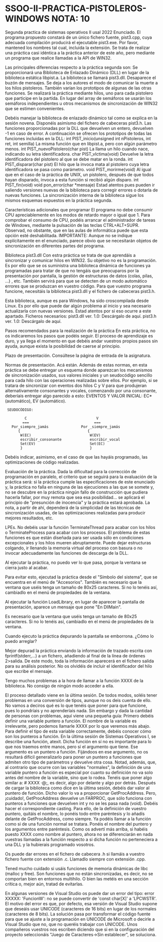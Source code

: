 # SSOO-II-PRACTICA-PISTOLEROS-WINDOWS NOTA: 10
Segunda practica de sistemas operativos II usal 2022
Enunciado.
El programa propuesto constará de un único fichero fuente, pist3.cpp, cuya adecuada compilación producirá el ejecutable pist3.exe. Por favor, mantened los nombres tal cual, incluida la extensión. Se trata de realizar una práctica casi idéntica a la práctica anterior de este año, pero mediante un programa que realice llamadas a la API de WIN32.

Las principales diferencias respecto a la práctica segunda son:
Se proporcionará una Biblioteca de Enlazado Dinámico (DLL) en lugar de la biblioteca estática libpist.a. La biblioteca se llamará pist3.dll.
Desaparece el buzón de mensajes. Se deja a los autores el modo de comunicar la muerte a los hilos pistoleros. También varían los prototipos de algunas de las otras funciones.
Se realizará la práctica mediante hilos, uno para cada pistolero que participe en la partida.
En lugar del array de semáforos se usarán los semáforos independientes u otros mecanismos de sincronización de WIN32 que se estimen convenientes.

Debéis manejar la biblioteca de enlazado dinámico tal como se explica en la sesión novena. Disponéis asimismo del fichero de cabeceras pist3.h. Las funciones proporcionadas por la DLL que devuelven un entero, devuelven -1 en caso de error. A continuación se ofrecen los prototipos de todas las funciones incluidas en la DLL:
int PIST_inicio(unsigned int nPistoleros, int ret, int semilla)
La misma función que en libpist.a, pero con algún parámetro menos.
int PIST_nuevoPistolero(char pist)
La llama un hilo cuando nace, indicando su letra identificadora.
char PIST_vIctima(void)
Devuelve la letra identificadora del pistolero al que se debe matar en la ronda.
int PIST_disparar(char pist)
El hilo que la invoca mata al pistolero cuya letra identificadora se pasa como parámetro.
void PIST_morirme(void)
Al igual que en el caso de la práctica de UNIX, un pistolero, después de que todos hayan disparado, invoca a esta función si recibió algún disparo.
int PIST_fin(void)
void pon_error(char *mensaje)
Estad atentos pues pueden ir saliendo versiones nuevas de la biblioteca para corregir errores o dotarla de nuevas funciones. La sincronización interna de la biblioteca sigue los mismos esquemas expuestos en la práctica segunda.

Características adicionales que programar
El programa no debe consumir CPU apreciablemente en los modos de retardo mayor o igual que 1. Para comprobar el consumo de CPU, podéis arrancar el administrador de tareas de Windows, mediante la pulsación de las teclas CTRL+ALT+SUPR. Observad, no obstante, que en las aulas de informática puede que esta opción esté deshabilitada.
IMPORTANTE: Aunque no se indique explícitamente en el enunciado, parece obvio que se necesitarán objetos de sincronización en diferentes partes del programa.


Biblioteca pist3.dll
Con estra práctica se trata de que aprendáis a sincronizar y comunicar hilos en WIN32. Su objetivo no es la programación. Es por ello que se os suministra una biblioteca dinámica de funciones ya programadas para tratar de que no tengáis que preocuparos por la presentación por pantalla, la gestión de estructuras de datos (colas, pilas, ...) , etc. También servirá para que se detecten de un modo automático errores que se produzcan en vuestro código. Para que vuestro programa funcione, necesitáis la biblioteca pist3.dll y el fichero de cabeceras pist3.h.

Esta biblioteca, aunque es para Windows, ha sido croscompilada desde Linux. Es por ello que puede dar algún problema al inicio y sea necesario actualizarla con nuevas versiones. Estad atentos por si eso ocurre a este apartado.
Ficheros necesarios:
pist3.dll ver. 1.0: Descárgalo de aquí.
pist3.h ver. 1.0: Descárgalo de aquí.


Pasos recomendados para la realización de la práctica
En esta práctica, no os indicaremos los pasos que podéis seguir. El proceso de aprendizaje es duro, y ya llega el momento en que debéis andar vuestros propios pasos sin ayuda, aunque exista la posibilidad de caerse al principio.

Plazo de presentación.
Consúltese la página de entrada de la asignatura.

Normas de presentación.
Acá están. Además de estas normas, en esta práctica se debe entregar un esquema donde aparezcan los mecanismos de sincronización usados, sus valores iniciales y un seudocódigo sencillo para cada hilo con las operaciones realizadas sobre ellos. Por ejemplo, si se tratara de sincronizar con eventos dos hilos C y V para que produjeran alternativamente consonantes y vocales, comenzando por una consonante, deberíais entregar algo parecido a esto:
     EVENTOS Y VALOR INICIAL: EC* (automático), EV (automático).

     SEUDOCÓDIGO:

             C                                V
            ===                              ===
       Por_siempre_jamás               Por _siempre_jamás
          {                               {
           W(EC)                           W(EV)
           escribir_consonante             escribir_vocal
           Set(EV)                         Set(EC)
           }                               }
Debéis indicar, asimismo, en el caso de que las hayáis programado, las optimizaciones de código realizadas.

Evaluación de la práctica.
Dada la dificultad para la corrección de programación en paralelo, el criterio que se seguirá para la evaluación de la práctica será: si
la práctica cumple las especificaciones de este enunciado y,
la práctica no falla en ninguna de las ejecuciones a las que se somete y,
no se descubre en la práctica ningún fallo de construcción que pudiera hacerla fallar, por muy remota que sea esa posibilidad...
se aplicará el principio de "presunción de inocencia" y la práctica estará aprobada. La nota, a partir de ahí, dependerá de la simplicidad de las técnicas de sincronización usadas, de las optimizaciones realizadas para producir mejores resultados, etc.

LPEs.
No debéis usar la función TerminateThread para acabar con los hilos o TerminateProcess para acabar con los procesos. El problema de estas funciones es que están diseñada para ser usada sólo en condiciones excepcionales y los hilos mueren abruptamente. Puede dejar estructuras colgando, ir llenando la memoria virtual del proceso con basura o no invocar adecuadamente las funciones de descarga de la DLL.

Al ejecutar la práctica, no puedo ver lo que pasa, porque la ventana se cierra justo al acabar.

Para evitar esto, ejecutad la práctica desde el "Símbolo del sistema", que se encuentra en el menú de "Accesorios". También es necesario que la ventana que uséis tenga un tamaño de 80x25 caracteres. Si no lo tenéis así, cambiadlo en el menú de propiedades de la ventana.

Al ejecutar la función LoadLibrary, en lugar de aparecer la pantalla de presentación, aparece un mensaje que pone "En DllMain".

Es necesario que la ventana que uséis tenga un tamaño de 80x25 caracteres. Si no lo tenéis así, cambiadlo en el menú de propiedades de la ventana.

Cuando ejecuto la práctica depurando la pantalla se emborrona. ¿Cómo lo puedo arreglar?

Mejor depurad la práctica enviando la información de trazado escrita con fprintf(stderr,...) a un fichero, añadiendo al final de la línea de órdenes 2>salida. De este modo, toda la información aparecerá en el fichero salida para su análisis posterior. No os olvidéis de incluir el identificador del hilo que escribe el mensaje.

Tengo muchos problemas a la hora de llamar a la función XXXX de la biblioteca. No consigo de ningún modo acceder a ella.

El proceso detallado viene en la última sesión. De todos modos, soléis tener problemas en una conversión de tipos, aunque no os deis cuenta de ello. No vamos a deciros qué es lo que tenéis que poner para que funcione, pues lo pondríais y no aprenderíais nada. Sin embargo y dada la cantidad de personas con problemas, aquí viene una pequeña guía:
Primero debéis definir una variable puntero a función. El nombre de la variable es irrelevante, pero podemos llamarle XXXX por lo que veremos más abajo. Para definir el tipo de esta variable correctamente, debéis conocer cómo son los punteros a función. En la última sesión de Sistemas Operativos I, se describe una función, atexit. Dicha función en sí no es importante para lo que nos traemos entre manos, pero sí el argumento que tiene. Ese argumento es un puntero a función. Fijándoos en ese argumento, no os resultará difícil generalizarlo para poner un puntero a funciones que admiten otro tipo de parámetros y devuelve otra cosa. Notad, además, que, al contrario que ocurre con las variables "normales", la definición de una variable puntero a función es especial por cuanto su definición no va solo antes del nombre de la variable, sino que lo rodea. Tenéis que poner algo similar a: #$%&%$ XXXX $%&$·@;, es decir, algo por delante y algo por detrás.
Después de cargar la biblioteca como dice en la última sesión, debéis dar valor al puntero de función. Dicho valor lo va a proporcionar GetProcAddress. Pero, ¡cuidado!, GetProcAddress devuelve un FARPROC, que sólo funciona con punteros a funciones que devuelven int y no se les pasa nada (void). Debéis hacer el correspondiente casting. Para ello, de la definición de vuestro puntero, quitáis el nombre, lo ponéis todo entre paréntesis y lo añadís delante de GetProcAddress, como siempre.
Ya podéis llamar a la función como si de una función normal se tratara. Ponéis el nombre del puntero y los argumentos entre paréntesis. Como os advertí más arriba, si habéis puesto XXXX como nombre al puntero, ahora no se diferenciarán en nada vuestras llamadas a la función respecto a si dicha función no perteneciera a una DLL y la hubierais programado vosotros.


Os puede dar errores en el fichero de cabecera .h si llamáis a vuestro fichero fuente con extensión .c. Llamadlo siempre con extensión .cpp.

Tened mucho cuidado si usáis funciones de memoria dinámicas de libc (malloc y free). Son funciones que no están sincronizadas, es decir, no se comportan bien en entornos multihilo. O bien las metéis en una sección crítica o, mejor aún, tratad de evitarlas.

En algunas versiones de Visual Studio os puede dar un error del tipo: error XXXXX: 'FuncionW': no se puede convertir de 'const char[X]' a 'LPCWSTR'. El motivo del error es que, por defecto, esa versión de Visual Studio supone que deseáis usar UNICODE (caracteres de 16 bits) en lugar de los normales (caracteres de 8 bits). La solución pasa por transformar el código fuente para que se ajuste a la programación en UNICODE de Microsoft o decirle a Visual Studio que no, que no queréis trabajar con UNICODE. Unos compañeros vuestros nos escriben diciendo que si en la configuración del proyecto seleccionáis "Juego de Caracteres->Sin establecer", se soluciona.
